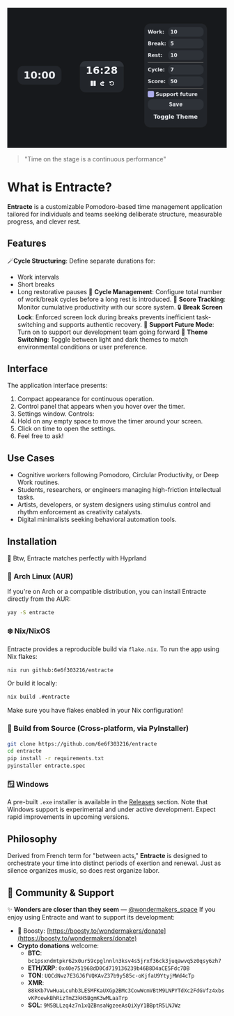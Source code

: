 ![Entracte Demo](assets/demo.png)
> "Time on the stage is a continuous performance"
# What is Entracte?
**Entracte** is a customizable Pomodoro-based time management application tailored for individuals and teams seeking deliberate structure, measurable progress, and clever rest.
## Features
🪄**Cycle Structuring**: Define separate durations for:
  - Work intervals
  - Short breaks
  - Long restorative pauses
🔁 **Cycle Management**: Configure total number of work/break cycles before a long rest is introduced.
🎯 **Score Tracking**: Monitor cumulative productivity with our score system.
🔒 **Break Screen Lock**: Enforced screen lock during breaks prevents inefficient task-switching and supports authentic recovery.
🧠 **Support Future Mode**: Turn on to support our development team going forward
🎨 **Theme Switching**: Toggle between light and dark themes to match environmental conditions or user preference.
## Interface
The application interface presents:
1. Compact appearance for continuous operation.
2. Control panel that appears when you hover over the timer.
3. Settings window.
Controls:
1. Hold on any empty space to move the timer around your screen.
2. Click on time to open the settings.
3. Feel free to ask!
## Use Cases
- Cognitive workers following Pomodoro, Circlular Productivity, or Deep Work routines.
- Students, researchers, or engineers managing high-friction intellectual tasks.
- Artists, developers, or system designers using stimulus control and rhythm enforcement as creativity catalysts.
- Digital minimalists seeking behavioral automation tools.
## Installation
💞 Btw, Entracte matches perfectly with Hyprland
### 🧩 Arch Linux (AUR)
If you're on Arch or a compatible distribution, you can install Entracte directly from the AUR:
```bash
yay -S entracte
```
### ❄️ Nix/NixOS
Entracte provides a reproducible build via `flake.nix`. To run the app using Nix flakes:
```bash
nix run github:6e6f303216/entracte
```
Or build it locally:
```bash
nix build .#entracte
```
Make sure you have flakes enabled in your Nix configuration!
### 🐍 Build from Source (Cross-platform, via PyInstaller)
```bash
git clone https://github.com/6e6f303216/entracte
cd entracte
pip install -r requirements.txt
pyinstaller entracte.spec
```
### 🪟 Windows
A pre-built `.exe` installer is available in the [Releases](https://github.com/yourusername/entracte/releases) section. Note that Windows support is experimental and under active development. Expect rapid improvements in upcoming versions.
## Philosophy
Derived from French term for "between acts," **Entracte** is designed to orchestrate your time into distinct periods of exertion and renewal. Just as silence organizes music, so does rest organize labor.
## 🔗 Community & Support
✨ **Wonders are closer than they seem** — [@wondermakers_space](https://t.me/wondermakers_space)
If you enjoy using Entracte and want to support its development:
- 💖 Boosty: [https://boosty.to/wondermakers/donate](https://boosty.to/wondermakers/donate)
- **Crypto donations** welcome:
  - **BTC**: `bc1psxndmtpkr62x0ur59cpglnnln3ksv4s5jrxf36ck3juqawvq5z0qsy6zh7`
  - **ETH/XRP**: `0x40e751968dD0Cd719136239b46B8D4aCE5Fdc7DB`
  - **TON**: `UQCdNwz7E3GJ6fVQKAvZ37b9y585c-oKjfaU9YtyjMWd4cTp`
  - **XMR**: `88kKb7VwHuaLcuhb3LESMFKaUXGp2BMc3CowWcmVBtM9LNPYTdXc2FdGVfz4xbsvKPcewkBhRizTmZ3kH5BgmK3wMLaaTrp`
  - **SOL**: `9M5BLLzq4z7n1xQZBnsaNgzeeAsQiXyY1BBptR5LNJWz`

